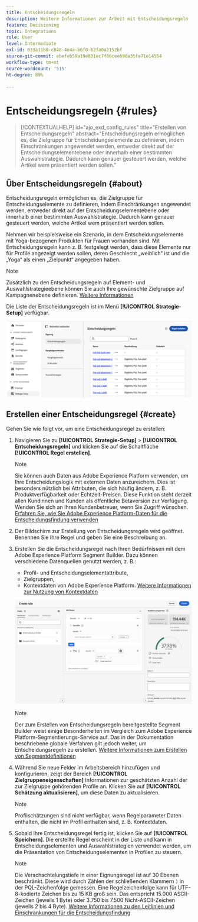 ```yaml
---
title: Entscheidungsregeln
description: Weitere Informationen zur Arbeit mit Entscheidungsregeln
feature: Decisioning
topic: Integrations
role: User
level: Intermediate
exl-id: 033a11b8-c848-4e4a-b6f0-62fa0a2152bf
source-git-commit: ebefeb59a19e831ec7f86cee690a35fe71e14554
workflow-type: tm+mt
source-wordcount: '515'
ht-degree: 89%

---
```


# Entscheidungsregeln {#rules}

>[!CONTEXTUALHELP]
>id="ajo_exd_config_rules"
>title="Erstellen von Entscheidungsregeln"
>abstract="Entscheidungsregeln ermöglichen es, die Zielgruppe für Entscheidungselemente zu definieren, indem Einschränkungen angewendet werden, entweder direkt auf der Entscheidungselementebene oder innerhalb einer bestimmten Auswahlstrategie. Dadurch kann genauer gesteuert werden, welche Artikel wem präsentiert werden sollen."

## Über Entscheidungsregeln {#about}

Entscheidungsregeln ermöglichen es, die Zielgruppe für Entscheidungselemente zu definieren, indem Einschränkungen angewendet werden, entweder direkt auf der Entscheidungselementebene oder innerhalb einer bestimmten Auswahlstrategie. Dadurch kann genauer gesteuert werden, welche Artikel wem präsentiert werden sollen.

Nehmen wir beispielsweise ein Szenario, in dem Entscheidungselemente mit Yoga-bezogenen Produkten für Frauen vorhanden sind. Mit Entscheidungsregeln kann z. B. festgelegt werden, dass diese Elemente nur für Profile angezeigt werden sollen, deren Geschlecht „weiblich“ ist und die „Yoga“ als einen „Zielpunkt“ angegeben haben.

>[!NOTE]
>
>Zusätzlich zu den Entscheidungsregeln auf Element- und Auswahlstrategieebene können Sie auch Ihre gewünschte Zielgruppe auf Kampagnenebene definieren. [Weitere Informationen](../campaigns/create-campaign.md#audience)

Die Liste der Entscheidungsregeln ist im Menü **[!UICONTROL Strategie-Setup]** verfügbar.

![](assets/decision-rules-list.png)

## Erstellen einer Entscheidungsregel {#create}

Gehen Sie wie folgt vor, um eine Entscheidungsregel zu erstellen:

1. Navigieren Sie zu **[!UICONTROL Strategie-Setup]** > **[!UICONTROL Entscheidungsregeln]** und klicken Sie auf die Schaltfläche **[!UICONTROL Regel erstellen]**.

   >[!NOTE]
   >
   >Sie können auch Daten aus Adobe Experience Platform verwenden, um Ihre Entscheidungslogik mit externen Daten anzureichern. Dies ist besonders nützlich bei Attributen, die sich häufig ändern, z. B. Produktverfügbarkeit oder Echtzeit-Preisen. Diese Funktion steht derzeit allen Kundinnen und Kunden als öffentliche Betaversion zur Verfügung. Wenden Sie sich an Ihren Kundenbetreuer, wenn Sie Zugriff wünschen. [Erfahren Sie, wie Sie Adobe Experience Platform-Daten für die Entscheidungsfindung verwenden](../experience-decisioning/aep-data-exd.md)

1. Der Bildschirm zur Erstellung von Entscheidungsregeln wird geöffnet. Benennen Sie Ihre Regel und geben Sie eine Beschreibung an.

1. Erstellen Sie die Entscheidungsregel nach Ihren Bedürfnissen mit dem Adobe Experience Platform Segment Builder. Dazu können verschiedene Datenquellen genutzt werden, z. B.:
   * Profil- und Entscheidungselementattribute,
   * Zielgruppen,
   * Kontextdaten von Adobe Experience Platform. [Weitere Informationen zur Nutzung von Kontextdaten](context-data.md)

   ![](assets/decision-rules-build.png)

   >[!NOTE]
   >
   >Der zum Erstellen von Entscheidungsregeln bereitgestellte Segment Builder weist einige Besonderheiten im Vergleich zum Adobe Experience Platform-Segmentierungs-Service auf. Das in der Dokumentation beschriebene globale Verfahren gilt jedoch weiter, um Entscheidungsregeln zu erstellen. [Weitere Informationen zum Erstellen von Segmentdefinitionen](../audience/creating-a-segment-definition.md)

1. Während Sie neue Felder im Arbeitsbereich hinzufügen und konfigurieren, zeigt der Bereich **[!UICONTROL Zielgruppeneigenschaften]** Informationen zur geschätzten Anzahl der zur Zielgruppe gehörenden Profile an. Klicken Sie auf **[!UICONTROL Schätzung aktualisieren]**, um diese Daten zu aktualisieren.

   >[!NOTE]
   >
   >Profilschätzungen sind nicht verfügbar, wenn Regelparameter Daten enthalten, die nicht im Profil enthalten sind, z. B. Kontextdaten.

1. Sobald Ihre Entscheidungsregel fertig ist, klicken Sie auf **[!UICONTROL Speichern]**. Die erstellte Regel erscheint in der Liste und kann in Entscheidungselementen und Auswahlstrategien verwendet werden, um die Präsentation von Entscheidungselementen in Profilen zu steuern.

   >[!NOTE]
   >
   >Die Verschachtelungstiefe in einer Eignungsregel ist auf 30 Ebenen beschränkt. Diese wird durch Zählen der schließenden Klammern `)` in der PQL-Zeichenfolge gemessen. Eine Regelzeichenfolge kann für UTF-8-kodierte Zeichen bis zu 15 KB groß sein. Das entspricht 15.000 ASCII-Zeichen (jeweils 1 Byte) oder 3.750 bis 7.500 Nicht-ASCII-Zeichen (jeweils 2 bis 4 Byte). [Weitere Informationen zu den Leitlinien und Einschränkungen für die Entscheidungsfindung](gs-experience-decisioning.md#guardrails)
